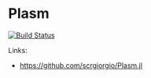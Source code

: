 # Plasm

[![Build Status](https://github.com/scrgiorgio/Plasm.jl/actions/workflows/CI.yml/badge.svg?branch=main)](https://github.com/scrgiorgio/Plasm.jl/actions/workflows/CI.yml?query=branch%3Amain)

Links:
- https://github.com/scrgiorgio/Plasm.jl